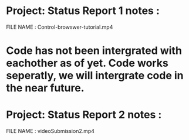 # Project: Status Report 1 notes : 
FILE NAME : Control-browswer-tutorial.mp4
# Code has not been intergrated with eachother as of yet. Code works seperatly, we will intergrate code in the near future.

# Project: Status Report 2 notes : 
FILE NAME : videoSubmission2.mp4

